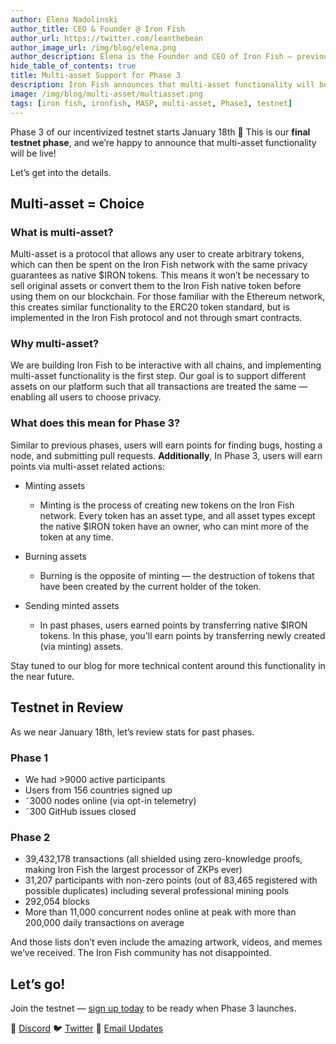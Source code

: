 ```yaml
---
author: Elena Nadolinski
author_title: CEO & Founder @ Iron Fish
author_url: https://twitter.com/leanthebean
author_image_url: /img/blog/elena.png
author_description: Elena is the Founder and CEO of Iron Fish — previously worked at Airbnb, Tilt, and Microsoft. Fell down the cryptocurrency rabbit hole in 2017. Really didn't want her insurance to know she eats pizza.
hide_table_of_contents: true
title: Multi-asset Support for Phase 3
description: Iron Fish announces that multi-asset functionality will be live on Testnet Phase 3
image: /img/blog/multi-asset/multiasset.png
tags: [iron fish, ironfish, MASP, multi-asset, Phase3, testnet]
---
```


Phase 3 of our incentivized testnet starts January 18th 🎉 This is our **final testnet phase**, and we’re happy to announce that multi-asset functionality will be live!

Let’s get into the details.

## Multi-asset = Choice

### What is multi-asset?

Multi-asset is a protocol that allows any user to create arbitrary tokens, which can then be spent on the Iron Fish network with the same privacy guarantees as native $IRON tokens. This means it won’t be necessary to sell original assets or convert them to the Iron Fish native token before using them on our blockchain.
For those familiar with the Ethereum network, this creates similar functionality to the ERC20 token standard, but is implemented in the Iron Fish protocol and not through smart contracts.

### Why multi-asset?

We are building Iron Fish to be interactive with all chains, and implementing multi-asset functionality is the first step. Our goal is to support different assets on our platform such that all transactions are treated the same — enabling all users to choose privacy.

### What does this mean for Phase 3?

Similar to previous phases, users will earn points for finding bugs, hosting a node, and submitting pull requests. **Additionally**, In Phase 3, users will earn points via multi-asset related actions:

- Minting assets
    - Minting is the process of creating new tokens on the Iron Fish network. Every token has an asset type, and all asset types except the native $IRON token have an owner, who can mint more of the token at any time.

- Burning assets
    - Burning is the opposite of minting — the destruction of tokens that have been created by the current holder of the token.

- Sending minted assets
    - In past phases, users earned points by transferring native $IRON tokens. In this phase, you'll earn points by transferring newly created (via minting) assets.

Stay tuned to our blog for more technical content around this functionality in the near future.

## Testnet in Review

As we near January 18th, let’s review stats for past phases.

### Phase 1
- We had >9000 active participants
- Users from 156 countries signed up
- ˜3000 nodes online (via opt-in telemetry)
- ˜300 GitHub issues closed

### Phase 2
- 39,432,178 transactions (all shielded using zero-knowledge proofs, making Iron Fish the largest processor of ZKPs ever)
- 31,207 participants with non-zero points (out of 83,465 registered with possible duplicates) including several professional mining pools
- 292,054 blocks
- More than 11,000 concurrent nodes online at peak with more than 200,000 daily transactions on average

And those lists don’t even include the amazing artwork, videos, and memes we’ve received. The Iron Fish community has not disappointed.

## Let’s go!

Join the testnet — [sign up today](https://testnet.ironfish.network/about) to be ready when Phase 3 launches.

🎤 [Discord](https://discord.gg/EkQkEcm8DH)
🐦 [Twitter](https://twitter.com/ironfishcrypto)
📧 [Email Updates](https://ironfish.network/#email-signup)
